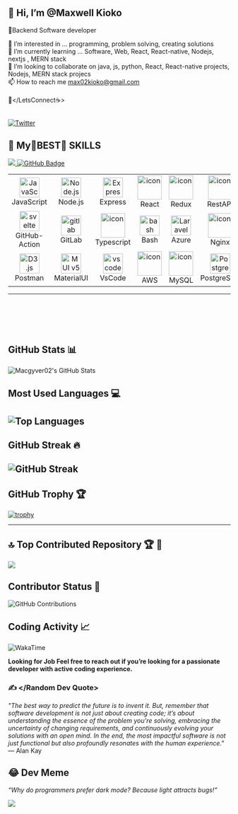 ## 👋 Hi, I’m @Maxwell Kioko

🚀Backend Software developer<br>



👀 I’m interested in ... programming, problem solving, creating solutions<br>🌱 I’m currently learning ... Software, Web, React, React-native, Nodejs, nextjs , MERN stack<br>💞️ I’m looking to collaborate on java, js, python, React, React-native projects, Nodejs, MERN stack projecs<br>📫 How to reach me max02kioko@gmail.com<br><br>🚀</LetsConnect☕>

<!-- [![An image of @davidmwas's Holopin badges, which is a link to view their full Holopin profile](https://holopin.me/davidmwas)](https://holopin.io/@davidmwas) -->

## </Socials>


[![Twitter](https://img.shields.io/badge/Twitter-%231DA1F2.svg?logo=Twitter&logoColor=white)]((https://www.twitter.com/meackxieh92085))


## 💫 My🌟BEST🌟 SKILLS


<a href="https://github.com/Meghna-DAS/github-profile-views-counter">
    <img src="https://komarev.com/ghpvc/?username=abobakar-it">
</a>
<a href="https://github.com/abobakar-it?tab=followers"><img src="https://img.shields.io/github/followers/abobakar-it?label=Followers&style=social" alt="GitHub Badge"></a>
<p align="center">
<table align="center">
  <tr>
 <td align="center" width="90">
      <img src="https://skillicons.dev/icons?i=js" width="45" height="45" alt="JavaScript" />
      <br>JavaScript
    </td>
       <td align="center" width="90">
      <img src="https://skillicons.dev/icons?i=nodejs" width="45" height="45" alt="Node.js" />
      <br>Node.js
    </td>
    <td align="center" width="90">
      <img src="https://skillicons.dev/icons?i=express" width="45" height="45" alt="Express" />
      <br>Express
    </td>
    <td align="center" width="90">
      <img src="https://techstack-generator.vercel.app/react-icon.svg" alt="icon" width="55" height="55" />
      <br>React
    </td>
    <td align="center" width="90">
      <img src="https://techstack-generator.vercel.app/redux-icon.svg" alt="icon" width="55" height="55" />
      <br>Redux
    </td>
    <td align="center" width="90">
      <img src="https://techstack-generator.vercel.app/restapi-icon.svg" alt="icon" width="55" height="55" />
      <br>RestAPI
    </td>
    <td align="center" width="90">
      <img src="https://skillicons.dev/icons?i=linux" width="45" height="45" alt="Linux" />
      <br>Linux
    </td>
    <td align="center" width="90">
      <img src="https://skillicons.dev/icons?i=git" width="45" height="45" alt="Git" />
      <br>Git
    </td>
    <td align="center" width="90">
     <img src="https://techstack-generator.vercel.app/github-icon.svg" alt="icon" width="55" height="55" />
<br/>GitHub
    </td>
    <td align="center" width="90">
      <img src="https://skillicons.dev/icons?i=mongodb" width="45" height="45" alt="mongodb" />
      <br>MongoDB
    </td>

  </tr>
  <tr>
    <td align="center" width="90">
      <img src="https://skillicons.dev/icons?i=githubactions" width="45" height="45" alt="svelte" />
      <br>GitHub-Action
    </td>
    <td align="center" width="90">
      <img src="https://skillicons.dev/icons?i=gitlab" width="45" height="45" alt="gitlab" />
      <br>GitLab
    </td>
    <td align="center" width="90">
      <img src="https://techstack-generator.vercel.app/ts-icon.svg" alt="icon" width="55" height="55" />
      <br>Typescript
    </td>
    <td align="center" width="90">
      <img src="https://skillicons.dev/icons?i=bash" width="45" height="45" alt="bash" />
      <br>Bash
    </td>
    <td align="center" width="90">
      <img src="https://skillicons.dev/icons?i=azure" width="45" height="45" alt="Laravel" />
      <br>Azure
    </td>
    <td align="center" width="90">
     <img src="https://techstack-generator.vercel.app/nginx-icon.svg" alt="icon" width="55" height="55" />
      <br>Nginx
    </td>
    <td align="center" width="90">
      <img src="https://techstack-generator.vercel.app/docker-icon.svg" alt="icon" width="55" height="55" />
      <br>Docker
    </td>
    <td align="center" width="90">
      <img src="https://skillicons.dev/icons?i=postman" width="45" height="45" alt="postman" />
      <br>Postman
    </td>
    <td align="center" width="90">
      <img src="https://skillicons.dev/icons?i=graphql" width="45" height="45" alt="graphql" />
      <br>GraphQL
    </td>
    <td align="center" width="90">
     <img src="https://skillicons.dev/icons?i=maven" width="45" height="45" alt="Apache2" />
      <br>Apache2
    </td>
  </tr>
  <tr>
    <td align="center" width="90">
      <img src="https://skillicons.dev/icons?i=postman" width="45" height="45" alt="D3.js" />
      <br>Postman
    </td>
    <td align="center" width="90">
      <img src="https://skillicons.dev/icons?i=materialui" width="45" height="45" alt="MUI v5" />
      <br>MaterialUI
    </td>
    <td align="center" width="90">
      <img src="https://skillicons.dev/icons?i=vscode" width="45" height="45" alt="vscode" />
      <br>VsCode
    </td>
    <td align="center" width="90">
      <img src="https://techstack-generator.vercel.app/aws-icon.svg" alt="icon" width="55" height="55" />
      <br>AWS
    </td>
    <td align="center" width="90">
      <img src="https://techstack-generator.vercel.app/mysql-icon.svg" alt="icon" width="55" height="55" />
      <br>MySQL
    </td>
    <td align="center" width="90">
      <img src="https://skillicons.dev/icons?i=postgres" width="45" height="45" alt="PostgreSQL" />
      <br>PostgreSQL
    </td>
    <td align="center" width="90">
      <img src="https://skillicons.dev/icons?i=vite" width="45" height="45" alt="vite" />
      <br>Vite
    </td>
    <td align="center" width="90">
      <img src="https://techstack-generator.vercel.app/java-icon.svg" alt="icon" width="55" height="55" />
      <br>Java
    </td>
    <td align="center" width="90">
      <img src="https://techstack-generator.vercel.app/csharp-icon.svg" alt="icon" width="55" height="55" />
      <br>C#
    </td>
    <td align="center" width="90">
      <img src="https://techstack-generator.vercel.app/cpp-icon.svg" alt="icon" width="55" height="55" />
      <br>C++
    </td>

  </tr>

</table>
</p>
<hr>
<br>
</div>


<!-- [![React Badge](https://img.shields.io/badge/-React-61DBFB?style=for-the-badge&labelColor=black&logo=react&logoColor=61DBFB)](#)  [![Javascript Badge](https://img.shields.io/badge/-Javascript-F0DB4F?style=for-the-badge&labelColor=black&logo=javascript&logoColor=F0DB4F)](#) [![Typescript Badge](https://img.shields.io/badge/-Typescript-007acc?style=for-the-badge&labelColor=black&logo=typescript&logoColor=007acc)](#) [![Nodejs Badge](https://img.shields.io/badge/-Nodejs-3C873A?style=for-the-badge&labelColor=black&logo=node.js&logoColor=3C873A)](#) [![GraphQL Badge](https://img.shields.io/badge/-GraphQl-e535ab?style=for-the-badge&labelColor=black&logo=node.js&logoColor=e535ab)](#) -->
<br/>



<br/>
<br/>

   
## GitHub Stats 📊

![Macgyver02's GitHub Stats](https://github-readme-stats.vercel.app/api?username=Macgyver02&show_icons=true&theme=radical)<br>

## Most Used Languages 💻
![Top Languages](https://github-readme-stats.vercel.app/api/top-langs/?username=Macgyver02&layout=compact&langs_count=30&theme=radical)<br>
---

## GitHub Streak 🔥
![GitHub Streak](https://streak-stats.demolab.com?user=Macgyver02&theme=dark&hide_border=true)
<br>
----

## GitHub Trophy 🏆

[![trophy](https://github-profile-trophy.vercel.app/?username=Macgyver02&theme=onedark)](https://github.com/Macgyver02)<br>

---

## 🔝 Top Contributed Repository 🏆 🚀

![](https://github-contributor-stats.vercel.app/api?username=Macgyver02&limit=5&theme=nightowl&combine_all_yearly_contributions=true)<br>


## Contributor Status 🚀

![GitHub Contributions](https://img.shields.io/badge/contributor-active-blue)<br>



## Coding Activity 📈

![WakaTime](https://www.google.com/search?q=currently+working+and+ready+for+new+jobs+picture&sca_esv=07f2b446eda3f237&sca_upv=1&udm=2&biw=1356&bih=582&sxsrf=ADLYWIKePtmmiaXkRB8qyGEMqlIyuULQag%3A1725707512767&ei=-DTcZrexLu2B9u8PqKT12Qo&ved=0ahUKEwi3jaO62bCIAxXtgP0HHShSPasQ4dUDCBE&uact=5&oq=currently+working+and+ready+for+new+jobs+picture&gs_lp=Egxnd3Mtd2l6LXNlcnAiMGN1cnJlbnRseSB3b3JraW5nIGFuZCByZWFkeSBmb3IgbmV3IGpvYnMgcGljdHVyZUi1J1CdAliVIHABeACQAQCYAccCoAHbD6oBBTItNy4xuAEDyAEA-AEBmAIAoAIAmAMAiAYBkgcAoAfoAg&sclient=gws-wiz-serp#vhid=YzZm4sAL85A3TM&vssid=mosaic/github/Macgyver02)

**Looking for Job Feel free to reach out if you’re looking for a passionate developer with active coding experience.**
<br>


### ✍️ </Random Dev Quote>

_"The best way to predict the future is to invent it. But, remember that software development is not just about creating code; it’s about understanding the essence of the problem you're solving, embracing the uncertainty of changing requirements, and continuously evolving your solutions with an open mind. In the end, the most impactful software is not just functional but also profoundly resonates with the human experience."_ — Alan Kay



## 😂 Dev Meme

*“Why do programmers prefer dark mode? Because light attracts bugs!”*



[![](https://visitcount.itsvg.in/api?id=Macgyver02&icon=0&color=6)](https://visitcount.itsvg.in)

<!-- Proudly created with GPRM ( https://gprm.itsvg.in ) -->

<!---
David-mwas/David-mwas is a ✨ special ✨ repository because its `README.md` (this file) appears on your GitHub profile.
You can click the Preview link to take a look at your changes.
--->
